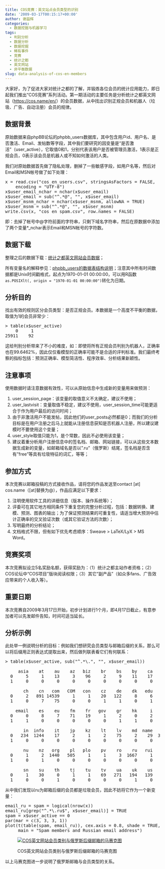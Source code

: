 ```yaml
---
title: COS竞赛：英文站点会员类型的识别
date: '2009-03-17T00:15:17+00:00'
author: 谢益辉
categories:
  - 数据挖掘与机器学习
tags:
  - 判别分析
  - 数据分析
  - 数据挖掘
  - 稀有事件
  - 竞赛
  - 统计之都
  - 英文网站
  - 非平衡数据
slug: data-analysis-of-cos-en-members
---
```


大家好，为了促进大家对统计之都的了解，并锻炼各位会员的统计应用能力，即日起我们推出“COS竞赛”系列活动。第一期活动的主要任务是分析统计之都英文网站（<a title="https://cos.name/en/" href="https://cos.name/en/" target="_blank">https://cos.name/en/</a>）的会员数据，从中找出识别正规会员和机器人（垃圾、广告、自动注册）会员的规律。

## 数据背景

原始数据来自phpBB论坛的phpbb\_users数据库，其中包含用户id、用户名、是否激活、Email、发帖数等字段，其中我们要研究的因变量是“是否激活”（user\_active），它取值0和1，分别代表该用户是否被管理员激活，1表示是正规会员，0表示该会员是机器人或不知如何激活的人类。

我们对原始数据首先做了隐私处理，删掉了一些敏感字段，如用户名等，然后对Email和MSN帐号做了如下处理：

<pre class="brush: r">x = read.csv("cos_en_users.csv", stringsAsFactors = FALSE,
    encoding = "UTF-8")
x$user_email_nchar = nchar(x$user_email)
x$user_email = sub("^.*@", "", x$user_email)
x$user_msnm_nchar = nchar(x$user_msnm, allowNA = TRUE)
x$user_msnm = sub("^.*@", "", x$user_msnm)
write.csv(x, "cos_en_spam.csv", row.names = FALSE)</pre>

即：去掉了帐号中@字符前面的字符串，只剩下域名字符串，然后在原数据中添加了两个变量*_nchar表示Email和MSN帐号的字符数。

## 数据下载

整理之后的数据下载：<a rel="attachment wp-att-866" href="https://cos.name/2009/03/data-analysis-of-cos-en-members/cos_en_spamcsv/"></a>[统计之都英文网站会员数据](https://cos.name/wp-content/uploads/2009/03/cos_en_spamcsv.gz)；

所有变量名的解释参见：<a title="http://www.phpbbdoctor.com/doc_columns.php?id=24" href="http://www.phpbbdoctor.com/doc_columns.php?id=24" target="_blank">phpbb_users的数据表结构说明</a>；注意其中所有时间数据都是Unix时间戳格式，起点为1970-01-01 00:00:00，可以用R函数`as.POSIXlt(, origin = "1970-01-01 00:00:00")`转化为日期。

## 分析目的

找出有效的规则区分会员类型：是否正规会员。本数据是一个高度不平衡的数据，取值为1的会员非常少：

<pre class="brush: r">&gt; table(x$user_active)
    0     1
25911    92</pre>

这给判别分析带来了不小的难度，如：即使将所有正规会员判别为机器人，正确率也在99.6462%，因此仅仅看模型的正确率可能不是合适的评判标准。我们最终考察的指标包括：预测正确率、模型简洁性、程序效率、分析结果新颖性。

## 注意事项

使用数据时请注意数据有效性，可以从原始信息中生成新的变量用来做预测：

  1. user\_session\_page：该变量的取值意义不太确定，建议不使用；
  2. user\_lastvisit：变量取值不稳定，建议不使用，user\_session_time可能更适合于作为用户最后的访问时间；
  3. 由于非激活用户不能发帖，因此他们的user_posts必然都是0；而我们的分析目标是在用户注册之后马上就能从注册信息获知是否机器人注册，所以建议建模时不要使用这个变量；
  4. user_style取值只能为1，是个常数，因此不必使用该变量；
  5. 建议着重分析用户注册信息中的签名档、邮箱、网站链接，可以从这些文本数据生成新的变量，如邮箱域名是否以&#8221;.ru&#8221;（俄罗斯）结尾，签名档是否含有&#8221;free&#8221;等具有垃圾特征的词汇，等等；

## 参加方式

本次竞赛以邮箱投稿的方式接收作品，请将您的作品发送至contact [at] cos.name（[at]替换为@），作品应满足以下要求：

  1. 注明使用软件工具的详细信息（版本、操作系统等）；
  2. 评委可在其它地方相同条件下重复您的完整分析过程，包括：数据转换、建模、预测、图表的输出；为了保证预测结果的可重复性，请适当增大预测中估计正确率的交叉验证次数（或其它验证方法的次数）；
  3. 写明最终的分析结论；
  4. 文档格式不限，但有如下优先考虑顺序：Sweave > LaTeX/LyX > MS Word。

## 竞赛奖项

本次竞赛拟设立5名奖励名额，获得奖励为：（1）统计之都主站作者资格；（2）COS论坛中“COS项目”版块阅读权限；（3）其它“副产品”（如众多fans、广告效应带来的个人收入等）。

## 重要日期

本次竞赛自2009年3月17日开始，初步计划进行1个月，即4月17日截止，有意参加者可以先发邮件告知，时间可适当延长。

## 分析示例

此处举一例说明分析的目标：例如我们想研究会员类型与邮箱后缀的关系，那么可以将后缀用正则表达式提取出来，然后做列联表看它们有何联系：

<pre class="brush: r">&gt; table(x$user_active, sub("^.*\.", "", x$user_email))

     asia    at    au    az   biz    br    bs    by    ca    cc
  0     5     1    13     3    96     2     9    11    17    12
  1     0     0     0     0     0     0     0     0     0     0

       ch    cn   com   COM   con    cz    de    dk   edu    ee
  0     2   891 14539     1     1    20   122     8     6    75
  1     0     7    75     0     0     1     1     0     1     0

    email    es    eu    fm    fr   gov    gr    hk     i    il
  0     0     8     7    71    19     1     2     0     2     1
  1     1     0     0     0     0     0     1     1     0     0

       in  info    it    jp    kz    lt    lv    md  name   net
  0   234  1244    17     2     1     2    75     2    29  3838
  1     0     0     0     0     0     0     0     0     0     0

       nu    nz   org    pl   plo    pv    ro    ru   rui    se
  0     1     2  1440   505     1     1     3  1667     1     1
  1     0     1     0     0     0     0     0     0     0     0

       sn    su    th    tj    tu    tv    ua    uk    us    ws
  0     1    30     0     1     1    69   271   194   139   194
  1     0     0     1     0     0     0     0     1     0     0</pre>

从中我们发现以ru为邮箱后缀的会员都是垃圾会员，因此不妨将它作为一个新变量：

<pre class="brush: r">email_ru = spam = logical(nrow(x))
email_ru[grep("^.*\.ru$", x$user_email)] = TRUE
spam = x$user_active == 0
par(mar = c(3, 3, 3, 1))
plot(t(table(spam, email_ru)), cex.axis = 0.8, shade = TRUE,
     main = "Spam members and Russian email address")</pre><figure id="attachment_878" style="width: 480px" class="wp-caption aligncenter">

[![COS英文网站会员类别与俄罗斯后缀邮箱的马赛克图](https://cos.name/wp-content/uploads/2009/03/cos_en_spam_mosaicplot-300x300.png "COS英文网站会员类别与俄罗斯后缀邮箱的马赛克图")](https://cos.name/2009/03/data-analysis-of-cos-en-members/)<figcaption class="wp-caption-text">COS英文网站会员类别与俄罗斯后缀邮箱的马赛克图</figcaption></figure> 

以上马赛克图进一步说明了俄罗斯邮箱与会员类型的关系。
